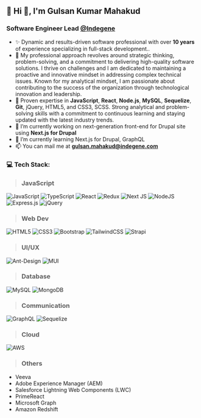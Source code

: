 ## 💫 Hi 👋, I'm Gulsan Kumar Mahakud
### Software Engineer Lead [@Indegene](http://www.indegene.com/)
- ✨ Dynamic and results-driven software professional with over **10 years** of experience specializing in full-stack development..
- 🌷 My professional approach revolves around strategic thinking, problem-solving, and a commitment to delivering high-quality software solutions. I thrive on challenges and I am dedicated to maintaining a proactive and innovative mindset in addressing complex technical issues. Known for my analytical mindset, I am passionate about contributing to the success of the organization through technological innovation and leadership.
- 🌲 Proven expertise in **JavaScript**, **React**, **Node.js**, **MySQL**, **Sequelize**, **Git**, jQuery, HTML5, and CSS3, SCSS. Strong analytical and problem-solving skills with a commitment to continuous learning and staying updated with the latest industry trends.
- 🔭 I’m currently working on next-generation front-end for Drupal site using **Next.js for Drupal**
- 🌱 I’m currently learning Next.js for Drupal, GraphQL
- 📫 You can mail me at **gulsan.mahakud@indegene.com**
### 💻 Tech Stack:
> ### JavaScript
![JavaScript](https://img.shields.io/badge/javascript-%23323330.svg?style=for-the-badge&logo=javascript&logoColor=%23F7DF1E) ![TypeScript](https://img.shields.io/badge/typescript-%23007ACC.svg?style=for-the-badge&logo=typescript&logoColor=white) ![React](https://img.shields.io/badge/react-%2320232a.svg?style=for-the-badge&logo=react&logoColor=%2361DAFB) ![Redux](https://img.shields.io/badge/redux-%23593d88.svg?style=for-the-badge&logo=redux&logoColor=white) ![Next JS](https://img.shields.io/badge/Next-black?style=for-the-badge&logo=next.js&logoColor=white) ![NodeJS](https://img.shields.io/badge/node.js-6DA55F?style=for-the-badge&logo=node.js&logoColor=white) ![Express.js](https://img.shields.io/badge/express.js-%23404d59.svg?style=for-the-badge&logo=express&logoColor=%2361DAFB) ![jQuery](https://img.shields.io/badge/jquery-%230769AD.svg?style=for-the-badge&logo=jquery&logoColor=white)
> ### Web Dev
![HTML5](https://img.shields.io/badge/html5-%23E34F26.svg?style=for-the-badge&logo=html5&logoColor=white) ![CSS3](https://img.shields.io/badge/css3-%231572B6.svg?style=for-the-badge&logo=css3&logoColor=white) ![Bootstrap](https://img.shields.io/badge/bootstrap-%238511FA.svg?style=for-the-badge&logo=bootstrap&logoColor=white) ![TailwindCSS](https://img.shields.io/badge/tailwindcss-%2338B2AC.svg?style=for-the-badge&logo=tailwind-css&logoColor=white) ![Strapi](https://img.shields.io/badge/strapi-%232E7EEA.svg?style=for-the-badge&logo=strapi&logoColor=white) 
> ### UI/UX
![Ant-Design](https://img.shields.io/badge/-AntDesign-%230170FE?style=for-the-badge&logo=ant-design&logoColor=white) ![MUI](https://img.shields.io/badge/MUI-%230081CB.svg?style=for-the-badge&logo=mui&logoColor=white)
> ### Database
![MySQL](https://img.shields.io/badge/mysql-4479A1.svg?style=for-the-badge&logo=mysql&logoColor=white) ![MongoDB](https://img.shields.io/badge/MongoDB-%234ea94b.svg?style=for-the-badge&logo=mongodb&logoColor=white) 
> ### Communication
![GraphQL](https://img.shields.io/badge/-GraphQL-E10098?style=for-the-badge&logo=graphql&logoColor=white) ![Sequelize](https://img.shields.io/badge/Sequelize-52B0E7?style=for-the-badge&logo=Sequelize&logoColor=white)
> ### Cloud
![AWS](https://img.shields.io/badge/AWS-%23FF9900.svg?style=for-the-badge&logo=amazon-aws&logoColor=white) 
> ### Others
- Veeva
- Adobe Experience Manager (AEM)
- Salesforce Lightning Web Components (LWC)
- PrimeReact
- Microsoft Graph
- Amazon Redshift




<!--
**iamgulsan/iamgulsan** is a ✨ _special_ ✨ repository because its `README.md` (this file) appears on your GitHub profile.

Here are some ideas to get you started:

- 🔭 I’m currently working on ...
- 🌱 I’m currently learning ...
- 👯 I’m looking to collaborate on ...
- 🤔 I’m looking for help with ...
- 💬 Ask me about ...
- 📫 How to reach me: ...
- 😄 Pronouns: ...
- ⚡ Fun fact: ...
-->

